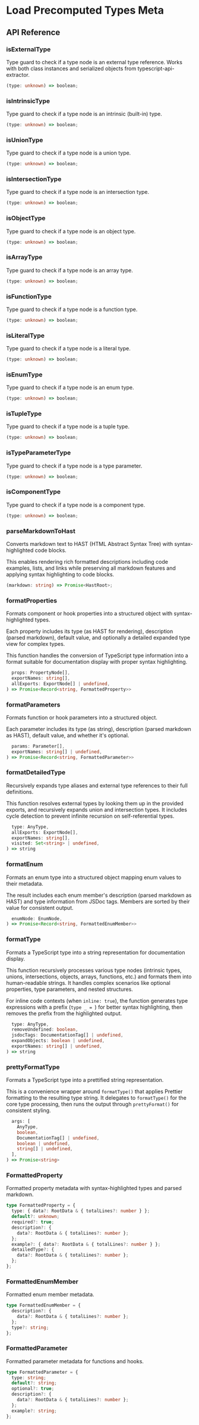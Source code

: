 # Load Precomputed Types Meta

[//]: types.ts '<-- Autogenerated By (do not edit the following markdown directly)'

## API Reference

### isExternalType

Type guard to check if a type node is an external type reference.
Works with both class instances and serialized objects from typescript-api-extractor.

```typescript
(type: unknown) => boolean;
```

### isIntrinsicType

Type guard to check if a type node is an intrinsic (built-in) type.

```typescript
(type: unknown) => boolean;
```

### isUnionType

Type guard to check if a type node is a union type.

```typescript
(type: unknown) => boolean;
```

### isIntersectionType

Type guard to check if a type node is an intersection type.

```typescript
(type: unknown) => boolean;
```

### isObjectType

Type guard to check if a type node is an object type.

```typescript
(type: unknown) => boolean;
```

### isArrayType

Type guard to check if a type node is an array type.

```typescript
(type: unknown) => boolean;
```

### isFunctionType

Type guard to check if a type node is a function type.

```typescript
(type: unknown) => boolean;
```

### isLiteralType

Type guard to check if a type node is a literal type.

```typescript
(type: unknown) => boolean;
```

### isEnumType

Type guard to check if a type node is an enum type.

```typescript
(type: unknown) => boolean;
```

### isTupleType

Type guard to check if a type node is a tuple type.

```typescript
(type: unknown) => boolean;
```

### isTypeParameterType

Type guard to check if a type node is a type parameter.

```typescript
(type: unknown) => boolean;
```

### isComponentType

Type guard to check if a type node is a component type.

```typescript
(type: unknown) => boolean;
```

### parseMarkdownToHast

Converts markdown text to HAST (HTML Abstract Syntax Tree) with syntax-highlighted code blocks.

This enables rendering rich formatted descriptions including code examples, lists, and links
while preserving all markdown features and applying syntax highlighting to code blocks.

```typescript
(markdown: string) => Promise<HastRoot>;
```

### formatProperties

Formats component or hook properties into a structured object with syntax-highlighted types.

Each property includes its type (as HAST for rendering), description (parsed markdown),
default value, and optionally a detailed expanded type view for complex types.

This function handles the conversion of TypeScript type information into a format
suitable for documentation display with proper syntax highlighting.

```typescript
  props: PropertyNode[],
  exportNames: string[],
  allExports: ExportNode[] | undefined,
) => Promise<Record<string, FormattedProperty>>
```

### formatParameters

Formats function or hook parameters into a structured object.

Each parameter includes its type (as string), description (parsed markdown as HAST),
default value, and whether it's optional.

```typescript
  params: Parameter[],
  exportNames: string[] | undefined,
) => Promise<Record<string, FormattedParameter>>
```

### formatDetailedType

Recursively expands type aliases and external type references to their full definitions.

This function resolves external types by looking them up in the provided exports,
and recursively expands union and intersection types. It includes cycle detection
to prevent infinite recursion on self-referential types.

```typescript
  type: AnyType,
  allExports: ExportNode[],
  exportNames: string[],
  visited: Set<string> | undefined,
) => string
```

### formatEnum

Formats an enum type into a structured object mapping enum values to their metadata.

The result includes each enum member's description (parsed markdown as HAST) and type
information from JSDoc tags. Members are sorted by their value for consistent output.

```typescript
  enumNode: EnumNode,
) => Promise<Record<string, FormattedEnumMember>>
```

### formatType

Formats a TypeScript type into a string representation for documentation display.

This function recursively processes various type nodes (intrinsic types, unions, intersections,
objects, arrays, functions, etc.) and formats them into human-readable strings. It handles
complex scenarios like optional properties, type parameters, and nested structures.

For inline code contexts (when `inline: true`), the function generates type expressions
with a prefix (`type _ = `) for better syntax highlighting, then removes the prefix from
the highlighted output.

```typescript
  type: AnyType,
  removeUndefined: boolean,
  jsdocTags: DocumentationTag[] | undefined,
  expandObjects: boolean | undefined,
  exportNames: string[] | undefined,
) => string
```

### prettyFormatType

Formats a TypeScript type into a prettified string representation.

This is a convenience wrapper around `formatType()` that applies Prettier formatting
to the resulting type string. It delegates to `formatType()` for the core type
processing, then runs the output through `prettyFormat()` for consistent styling.

```typescript
  args: [
    AnyType,
    boolean,
    DocumentationTag[] | undefined,
    boolean | undefined,
    string[] | undefined,
  ],
) => Promise<string>
```

### FormattedProperty

Formatted property metadata with syntax-highlighted types and parsed markdown.

```typescript
type FormattedProperty = {
  type: { data?: RootData & { totalLines?: number } };
  default?: unknown;
  required?: true;
  description?: {
    data?: RootData & { totalLines?: number };
  };
  example?: { data?: RootData & { totalLines?: number } };
  detailedType?: {
    data?: RootData & { totalLines?: number };
  };
};
```

### FormattedEnumMember

Formatted enum member metadata.

```typescript
type FormattedEnumMember = {
  description?: {
    data?: RootData & { totalLines?: number };
  };
  type?: string;
};
```

### FormattedParameter

Formatted parameter metadata for functions and hooks.

```typescript
type FormattedParameter = {
  type: string;
  default?: string;
  optional?: true;
  description?: {
    data?: RootData & { totalLines?: number };
  };
  example?: string;
};
```
